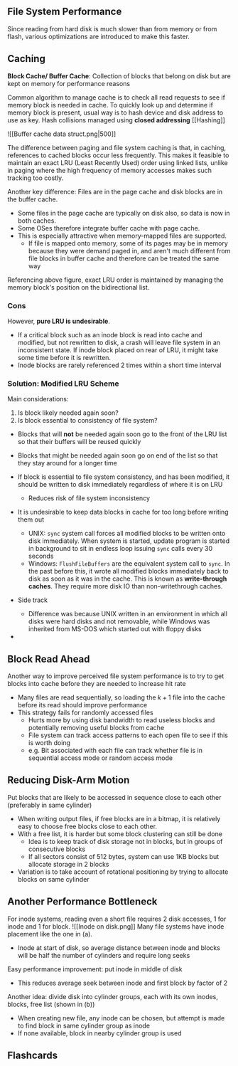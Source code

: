 ## File System Performance
Since reading from hard disk is much slower than from memory or from flash, various optimizations are introduced to make this faster. 

## Caching
**Block Cache/ Buffer Cache**: Collection of blocks that belong on disk but are kept on memory for performance reasons

Common algorithm to manage cache is to check all read requests to see if memory block is needed in cache. To quickly look up and determine if memory block is present, usual way is to hash device and disk address to use as key. Hash collisions managed using **closed addressing** [[Hashing]]

![[Buffer cache data struct.png|500]]

The difference between paging and file system caching is that, in caching, references to cached blocks occur less frequently. This makes it feasible to maintain an exact LRU (Least Recently Used) order using linked lists, unlike in paging where the high frequency of memory accesses makes such tracking too costly.

Another key difference: Files are in the page cache and disk blocks are in the buffer cache. 
- Some files in the page cache are typically on disk also, so data is now in both caches. 
- Some OSes therefore integrate buffer cache with page cache. 
- This is especially attractive when memory-mapped files are supported. 
	- If file is mapped onto memory, some of its pages may be in memory because they were demand paged in, and aren't much different from file blocks in buffer cache and therefore can be treated the same way

Referencing above figure, exact LRU order is maintained by managing the memory block's position on the bidirectional list.

### Cons
However, **pure LRU is undesirable**. 
- If a critical block such as an inode block is read into cache and modified, but not rewritten to disk, a crash will leave file system in an inconsistent state. If inode block placed on rear of LRU, it might take some time before it is rewritten.
- Inode blocks are rarely referenced 2 times within a short time interval

### Solution: Modified LRU Scheme
Main considerations:
1) Is block likely needed again soon?
2) Is block essential to consistency of file system?

- Blocks that will **not** be needed again soon go to the front of the LRU list so that their buffers will be reused quickly
- Blocks that might be needed again soon go on end of the list so that they stay around for a longer time
- If block is essential to file system consistency, and has been modified, it should be written to disk immediately regardless of where it is on LRU
	- Reduces risk of file system inconsistency

- It is undesirable to keep data blocks in cache for too long before writing them out
	- UNIX: `sync` system call forces all modified blocks to be written onto disk immediately. When system is started, update program is started in background to sit in endless loop issuing `sync` calls every 30 seconds
	- Windows: `FlushFileBuffers` are the equivalent system call to `sync`. In the past before this, it wrote all modified blocks immediately back to disk as soon as it was in the cache. This is known as **write-through caches**. They require more disk IO than non-writethrough caches.
- Side track
	- Difference was because UNIX written in an environment in which all disks were hard disks and not removable, while Windows was inherited from MS-DOS which started out with floppy disks
- 

## Block Read Ahead
Another way to improve perceived file system performance is to try to get blocks into cache before they are needed to increase hit rate
- Many files are read sequentially, so loading the $k+1$ file into the cache before its read should improve performance
- This strategy fails for randomly accessed files
	- Hurts more by using disk bandwidth to read useless blocks and potentially removing useful blocks from cache
	- File system can track access patterns to each open file to see if this is worth doing
	- e.g. Bit associated with each file can track whether file is in sequential access mode or random access mode

## Reducing Disk-Arm Motion
Put blocks that are likely to be accessed in sequence close to each other (preferably in same cylinder)
- When writing output files, if free blocks are in a bitmap, it is relatively easy to choose free blocks close to each other. 
- With a free list, it is harder but some block clustering can still be done
	- Idea is to keep track of disk storage not in blocks, but in groups of consecutive blocks
	- If all sectors consist of 512 bytes, system can use 1KB blocks but allocate storage in 2 blocks
- Variation is to take account of rotational positioning by trying to allocate blocks on same cylinder

## Another Performance Bottleneck
For inode systems, reading even a short file requires 2 disk accesses, 1 for inode and 1 for block.
![[Inode on disk.png]]
Many file systems have inode placement like the one in (a).
- Inode at start of disk, so average distance between inode and blocks will be half the number of cylinders and require long seeks

Easy performance improvement: put inode in middle of disk
- This reduces average seek between inode and first block by factor of 2

Another idea: divide disk into cylinder groups, each with its own inodes, blocks, free list (shown in (b))
- When creating new file, any inode can be chosen, but attempt is made to find block in same cylinder group as inode
- If none available, block in nearby cylinder group is used

## Flashcards

